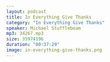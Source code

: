 ```yaml
---
layout: podcast
title: In Everything Give Thanks
category: "In Everything Give Thanks"
speaker: Michael Stufflebeam
mp3: 34267.mp3
size: 35974196
duration: "00:37:29"
image: in-everything-give-thanks.png
---
```


